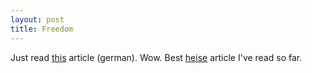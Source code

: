 ```yaml
---
layout: post
title: Freedom
---
```


Just read <a href="http://www.heise.de/tr/artikel/60752/">this</a> article (german). Wow. Best <a href="http://www.heise.de/">heise</a> article I've read so far.
